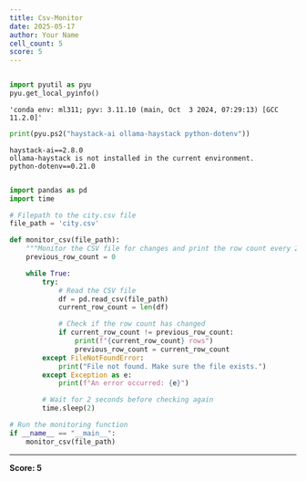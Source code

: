 ```yaml
---
title: Csv-Monitor
date: 2025-05-17
author: Your Name
cell_count: 5
score: 5
---
```


```python

```


```python
import pyutil as pyu
pyu.get_local_pyinfo()
```




    'conda env: ml311; pyv: 3.11.10 (main, Oct  3 2024, 07:29:13) [GCC 11.2.0]'




```python
print(pyu.ps2("haystack-ai ollama-haystack python-dotenv"))
```

    haystack-ai==2.8.0
    ollama-haystack is not installed in the current environment.
    python-dotenv==0.21.0
    



```python

```


```python
import pandas as pd
import time

# Filepath to the city.csv file
file_path = 'city.csv'

def monitor_csv(file_path):
    """Monitor the CSV file for changes and print the row count every 2 seconds."""
    previous_row_count = 0

    while True:
        try:
            # Read the CSV file
            df = pd.read_csv(file_path)
            current_row_count = len(df)

            # Check if the row count has changed
            if current_row_count != previous_row_count:
                print(f"{current_row_count} rows")
                previous_row_count = current_row_count
        except FileNotFoundError:
            print("File not found. Make sure the file exists.")
        except Exception as e:
            print(f"An error occurred: {e}")

        # Wait for 2 seconds before checking again
        time.sleep(2)

# Run the monitoring function
if __name__ == "__main__":
    monitor_csv(file_path)
```


---
**Score: 5**